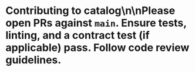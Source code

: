 # Contributing to catalog\n\nPlease open PRs against `main`. Ensure tests, linting, and a contract test (if applicable) pass. Follow code review guidelines.